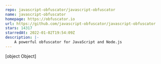 ```yaml
---
repo: javascript-obfuscator/javascript-obfuscator
name: javascript-obfuscator
homepage: https://obfuscator.io
url: https://github.com/javascript-obfuscator/javascript-obfuscator
stars: 14317
starredAt: 2022-01-02T19:54:09Z
description: |-
    A powerful obfuscator for JavaScript and Node.js
---
```


[object Object]
